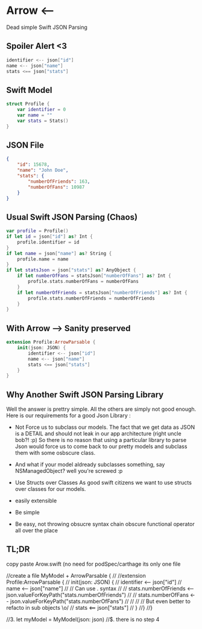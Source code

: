 # Arrow <--
Dead simple Swift JSON Parsing

Spoiler Alert <3
---
```swift
identifier <-- json["id"]
name <-- json["name"]
stats <== json["stats"]
```

Swift Model
-
```swift
struct Profile {
    var identifier = 0
    var name = ""
    var stats = Stats()
}
```

JSON File
--
```json
{
    "id": 15678,
    "name": "John Doe",
    "stats": {
        "numberOfFriends": 163,
        "numberOfFans": 10987
    }
}
```


Usual Swift JSON Parsing (Chaos)
-
```swift
var profile = Profile()
if let id = json["id"] as? Int {
    profile.identifier = id
}  
if let name = json["name"] as? String {
    profile.name = name
}
if let statsJson = json["stats"] as? AnyObject {
    if let numberOfFans = statsJson["numberOfFans"] as? Int {
        profile.stats.numberOfFans = numberOfFans
    }
    if let numberOfFriends = statsJson["numberOfFriends"] as? Int {
        profile.stats.numberOfFriends = numberOfFriends
    }
}
```


With Arrow --> Sanity preserved
-

```swift
extension Profile:ArrowParsable {
    init(json: JSON) {
        identifier <-- json["id"]
        name <-- json["name"]
        stats <== json["stats"]
    }
}
```


Why Another Swift JSON Parsing Library
--

Well the answer is prettry simple. All the others are simply not good enough.
Here is our requirements for a good Json Library :

- Not Force us to subclass our models.
The fact that we get data as JSON is a DETAIL and should not leak in our app architecture (right uncle bob?! :p)
So there is no reason that using a particular library to parse Json would force us to come back to our pretty models
and subclass them with some osbscure class.
- And what if your model aldready subclasses something, say NSManagedObject? well you're screwed :p

- Use Structs over Classes
As good swift citizens we want to use structs over classes for our models.

- easily extensible
- Be simple
- Be easy, not throwing obsucre syntax chain obscure functional operator all over the place



TL;DR
--
copy paste Arow.swift (no need for podSpec/carthage its only one file

//create a file MyModel + ArrowParsable {
//    //extension Profile:ArrowParsable {
//    init(json: JSON) {
//        identifier <-- json["id"]
//        name <-- json["name"]
//        // Can use . syntax
//        //        stats.numberOfFriends <-- json.valueForKeyPath("stats.numberOfFriends")
//        //        stats.numberOfFans <-- json.valueForKeyPath("stats.numberOfFans")
//        //
//        // But even better to refacto in sub objects \o/
//        stats <== json["stats"]
//    }
//}
//}

//3. let myModel = MyModel(json: json)
//$. there is no step 4
